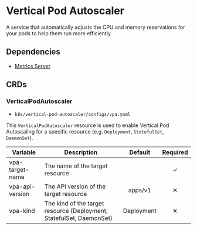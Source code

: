 # Vertical Pod Autoscaler

A service that automatically adjusts the CPU and memory reservations for your pods to help them run more efficiently.

## Dependencies

- [Metrics Server](../infrastructure/metrics-server/README.md)

## CRDs

### VerticalPodAutoscaler

- `k8s/vertical-pod-autoscaler/configs/vpa.yaml`

This `VerticalPodAutoscaler` resource is used to enable Vertical Pod Autoscaling for a specific resource (e.g. `Deployment`, `StatefulSet`, `DaemonSet`).

| Variable        | Description                                                          |  Default   | Required |
| --------------- | -------------------------------------------------------------------- | :--------: | :------: |
| vpa-target-name | The name of the target resource                                      |            |    ✓     |
| vpa-api-version | The API version of the target resource                               |  apps/v1   |    ✕     |
| vpa-kind        | The kind of the target resource (Deployment, StatefulSet, DaemonSet) | Deployment |    ✕     |
